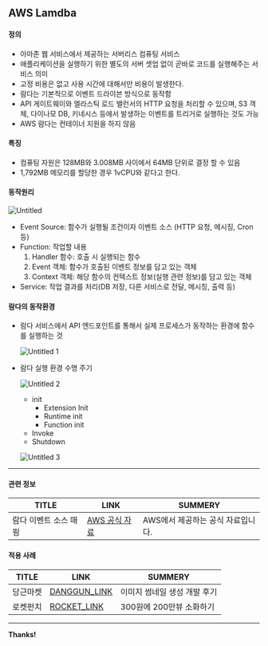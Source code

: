 ## AWS Lamdba

#### 정의

- 아마존 웹 서비스에서 제공하는 서버리스 컴퓨팅 서비스
- 애플리케이션을 실행하기 위한 별도의 서버 셋업 없이 곧바로 코드를 실행해주는 서비스 의미
- 고정 비용은 없고 사용 시간에 대해서만 비용이 발생한다.
- 람다는 기본적으로 이벤트 드라이븐 방식으로 동작함
- API 게이트웨이와 엘라스틱 로드 밸런서의 HTTP 요청을 처리할 수 있으며, S3 객체, 다이나모 DB, 키네시스 등에서 발생하는 이벤트를 트리거로 실행하는 것도 가능
- AWS 람다는 컨테이너 지원을 하지 않음

#### 특징

- 컴퓨팅 자원은 128MB와 3.008MB 사이에서 64MB 단위로 결정 할 수 있음
- 1,792MB 메모리를 할당한 경우 1vCPU와 같다고 한다.

#### 동작원리

![Untitled](https://user-images.githubusercontent.com/91730236/191992740-00b6e3da-2750-42fb-b460-73aa27034e1e.png)


- Event Source: 함수가 실행될 조건이자 이벤트 소스 (HTTP 요청, 메시징, Cron 등)
- Function: 작업할 내용
    1. Handler 함수: 호출 시 실행되는 함수
    2. Event 객체: 함수가 호출된 이벤트 정보를 담고 있는 객체
    3. Context 객체: 해당 함수의 컨텍스트 정보(실행 관련 정보)를 담고 있는 객체
- Service: 작업 결과를 처리(DB 저장, 다른 서비스로 전달, 메시징, 출력 등)

#### 람다의 동작환경

- 람다 서비스에서 API 엔드포인트를 통해서 실제 프로세스가 동작하는 환경에 함수를 실행하는 것
    
    ![Untitled 1](https://user-images.githubusercontent.com/91730236/191992997-29e28ffe-79a3-4739-8050-d9d24f323ca1.png)
    
- 람다 실행 환경 수명 주기
    
    ![Untitled 2](https://user-images.githubusercontent.com/91730236/191993101-48f1c42c-891c-4f9d-b349-111bd8fa42d3.png)
    
    - init
        - Extension Init
        - Runtime init
        - Function init
    - Invoke
    - Shutdown
    
    ![Untitled 3](https://user-images.githubusercontent.com/91730236/191993201-5b05b502-513a-4dc4-9cfb-917a924a736c.png)
    

---
#### 관련 정보
| TITLE | LINK | SUMMERY | 
| ------ | ------ | ------ |
| 람다 이벤트 소스 매핑 | [AWS 공식 자료][AWSLAMDA_OFFICIAL_LINK] | AWS에서 제공하는 공식 자료입니다. |



#### 적용 사례
| TITLE | LINK | SUMMERY | 
| ------ | ------ | ------ |
| 당근마켓 | [DANGGUN_LINK] | 이미지 썸네일 생성 개발 후기 |
| 로켓펀치 | [ROCKET_LINK] | 300원에 200만뷰 소화하기 |


---
**Thanks!**

[//]: # (These are reference links used in the body of this note and get stripped out when the markdown processor does its job. There is no need to format nicely because it shouldn't be seen. Thanks SO - http://stackoverflow.com/questions/4823468/store-comments-in-markdown-syntax)
   [AWSLAMDA_OFFICIAL_LINK]: <https://docs.aws.amazon.com/ko_kr/lambda/latest/dg/invocation-eventsourcemapping.html>
   [DANGGUN_LINK]: <https://medium.com/daangn/aws-lambda%EB%A5%BC-%EC%9D%B4%EC%9A%A9%ED%95%9C-%EC%9D%B4%EB%AF%B8%EC%A7%80-%EC%8D%B8%EB%84%A4%EC%9D%BC-%EC%83%9D%EC%84%B1-%EA%B0%9C%EB%B0%9C-%ED%9B%84%EA%B8%B0-acc278d49980>
   [ROCKET_LINK]: <https://blog.rocketpunch.com/2017/07/02/2-million-pv-with-300-krw/>
